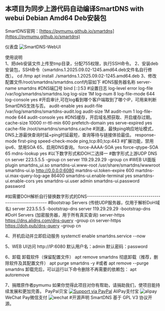 ## 本项目为同步上游代码自动编译SmartDNS with webui Debian Amd64 Deb安装包
SmartDNS官网：[https://pymumu.github.io/smartdns](https://pymumu.github.io/smartdns)

仪表盘
![SmartDNS-WebUI](doc/smartdns-webui.png)

使用说明  
1、把deb安装文件上传至tmp目录，分配755权限，执行SSH命令。
2、安装deb安装包，SSH命令（smartdns.1.2025.09.02-1245.amd64.deb文件名自行修改）。
cd /tmp
apt install ./smartdns.1.2025.09.02-1245.amd64.deb
3、修改配置文件/root/smartdns/smartdns.conf内容如下
#DNS服务器名称
server-name smartdns
#DNS端囗号
bind [::]:53
#设置日志
log-level error
log-file /var/log/smartdns/smartdns.log
log-size 1M
log-num 8
log-file-mode 644
log-console yes
#开启审计,可在log看到哪个客户端取到了哪个IP，可用来判断SmartDNS生效与否。
audit-enable yes
audit-file /var/log/smartdns/smartdns-audit.log
audit-size 1M
audit-num 1
log-file-mode 644
audit-console  yes
#DNS缓存，开启域名预获取、开启缓存过期。
cache-size 10000
rr-ttl-min 600
prefetch-domain yes
serve-expired yes
cache-file /root/smartdns/smartdns.cache
#测速，最快ping响应地址模式，DNS上游最快查询时延+ping时延最短，查询等待与链接体验最佳。
response-mode first-ping
speed-check-mode ping,tcp:80,tcp:443
#扩展功能，禁用ipv6、禁用SOA 65、启用DNS查询。
force-AAAA-SOA yes
force-qtype-SOA 65
mdns-lookup yes
#以下数字形式和DOH二选择一
#数字形式上游UDP DNS cn
server 223.5.5.5 -group cn
server 119.29.29.29 -group cn
#WEB UI面版
plugin smartdns_ui.so
smartdns-ui.www-root /usr/share/smartdns/wwwroot
smartdns-ui.ip http://0.0.0.0:6080
martdns-ui.token-expire 600
martdns-ui.max-query-log-age 86400
smartdns-ui.enable-terminal yes
smartdns-ui.enable-cors yes
smartdns-ui.user admin
smartdns-ui.password password

#如需要DOH解析自行替换数字形式的DNS----------------------------------------------------------
#Bootstrap Servers (传统UDP服务器，仅用于解析DoH域名)
server 223.5.5.5 -bootstrap-dns
server 119.29.29.29 -bootstrap-dns
#DoH Servers (加密服务器，用于所有真实查询)
server-https https://dns.alidns.com/dns-query -group cn
server-https https://doh.pub/dns-query -group cn

4、开机启动并立即启动服务
systemctl enable smartdns.service --now

5、WEB UI访问
http://IP:6080
默认用户名：admin
默认密码：password

6、卸载
卸载软件（保留配置文件）
apt remove smartdns
彻底卸载（推荐，删除软件及其配置文件）
apt purge smartdns -y
#或者
apt remove --purge smartdns
卸载完后，可以运行以下命令删除不再需要的依赖包：
apt autoremove

7、捐赠原作者pymumu
如果你觉得此项目对你有帮助，请捐助我们，使项目能持续发展和更加完善。
PayPal贝宝
[![Support via PayPal](https://cdn.rawgit.com/twolfson/paypal-github-button/1.0.0/dist/button.svg)](https://paypal.me/PengNick/)
AliPay支付宝
![alipay](doc/alipay_donate.jpg)
WeChat Pay微信支付
![wechat](doc/wechat_donate.jpg)
#开源声明
SmartDNS 基于 GPL V3 协议开源。
